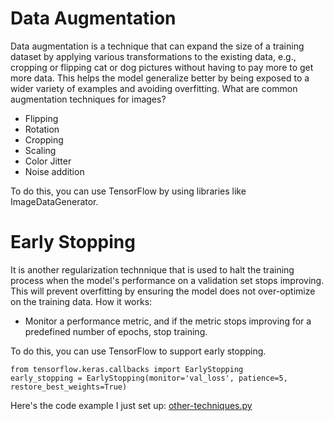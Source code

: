# Data Augmentation 

Data augmentation is a technique that can expand the size of a training dataset by applying various transformations to the existing data, e.g., cropping or flipping cat or dog pictures without having to pay more to get more data. This helps the model generalize better by being exposed to a wider variety of examples and avoiding overfitting. What are common augmentation techniques for images?
* Flipping
* Rotation
* Cropping
* Scaling
* Color Jitter
* Noise addition

To do this, you can use TensorFlow by using libraries like ImageDataGenerator.

# Early Stopping 

It is another regularization technnique that is used to halt the training process when the model's performance on a validation set stops improving. This will prevent overfitting by ensuring the model does not over-optimize on the training data. How it works:
* Monitor a performance metric, and if the metric stops improving for a predefined number of epochs, stop training.

To do this, you can use TensorFlow to support early stopping.

    from tensorflow.keras.callbacks import EarlyStopping 
    early_stopping = EarlyStopping(monitor='val_loss', patience=5, restore_best_weights=True)

Here's the code example I just set up:
[other-techniques.py](https://github.com/Ckhanoyan/deep-learning-from-scratch/blob/main/scripts/regularization/other-techniques.py)
